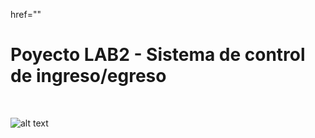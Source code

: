<a>href=""</a>

# Poyecto LAB2 - Sistema de control de ingreso/egreso
</br>

![alt text](https://raw.githubusercontent.com/nicoamaciel/LAB2---PROYECTO/main/readme.png)
